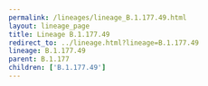```yaml
---
permalink: /lineages/lineage_B.1.177.49.html
layout: lineage_page
title: Lineage B.1.177.49
redirect_to: ../lineage.html?lineage=B.1.177.49
lineage: B.1.177.49
parent: B.1.177
children: ['B.1.177.49']
---
```

